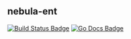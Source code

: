
## nebula-ent

[![Build Status Badge]][Build Status]
[![Go Docs Badge]][Go Docs]

[Build Status Badge]: https://github.com/haoxins/nebula-ent/actions/workflows/test.yaml/badge.svg
[Build Status]: https://github.com/haoxins/nebula-ent/actions/workflows/test.yaml
[Go Docs Badge]: https://pkg.go.dev/badge/github.com/haoxins/nebula-ent
[Go Docs]: https://pkg.go.dev/github.com/haoxins/nebula-ent

